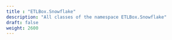 ```yaml
---
title : "ETLBox.Snowflake"
description: "All classes of the namespace ETLBox.Snowflake"
draft: false
weight: 2600
---
```

